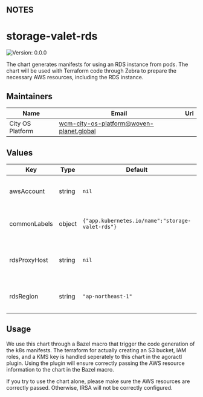 ## NOTES

# storage-valet-rds

![Version: 0.0.0](https://img.shields.io/badge/Version-0.0.0-informational?style=flat-square)

The chart generates manifests for using an RDS instance from pods. The chart will be used with Terraform code through Zebra to prepare the necessary AWS resources, including the RDS instance.

## Maintainers

| Name | Email | Url |
| ---- | ------ | --- |
| City OS Platform | <wcm-city-os-platform@woven-planet.global> |  |

## Values

| Key | Type | Default | Description |
|-----|------|---------|-------------|
| awsAccount | string | `nil` | AWS account ID that holds an IAM role for the ServiceAccount. |
| commonLabels | object | `{"app.kubernetes.io/name":"storage-valet-rds"}` | Labels to filter resources created by the chart. |
| rdsProxyHost | string | `nil` | RDS proxy hostname that the service entry must allow |
| rdsRegion | string | `"ap-northeast-1"` | AWS region name for the target RDS instance |

## Usage

We use this chart through a Bazel macro that trigger the code generation of the k8s manifests.
The terraform for actually creating an S3 bucket, IAM roles, and a KMS key is handled seperately to this chart in the agoractl plugin.
Using the plugin will ensure correctly passing the AWS resource information to the chart in the Bazel macro.

If you try to use the chart alone, please make sure the AWS resources are correctly passed.
Otherwise, IRSA will not be correctly configured.
